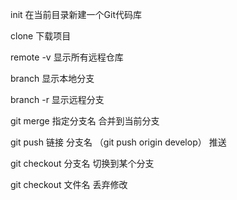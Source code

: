 init  在当前目录新建一个Git代码库

clone  下载项目

remote -v 显示所有远程仓库

branch  显示本地分支

branch -r  显示远程分支



git merge 指定分支名   合并到当前分支

git push 链接 分支名  （git push origin develop） 推送

git checkout 分支名  切换到某个分支

git checkout 文件名  丢弃修改
